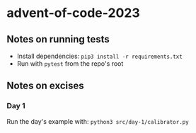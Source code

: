 # advent-of-code-2023

## Notes on running tests
* Install dependencies:
```pip3 install -r requirements.txt```
* Run with `pytest` from the repo's root

## Notes on excises
### Day 1
Run the day's example with: `python3 src/day-1/calibrator.py`